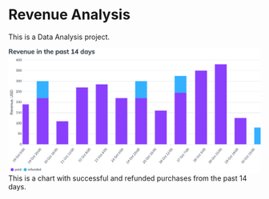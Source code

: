 # Revenue Analysis

This is a Data Analysis project.

<div>
  <img align="right" src="./charts/512.png" alt="Revenue past 14 days">

  This is a chart with successful and refunded purchases from the past 14 days.
</div>
